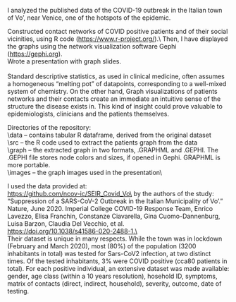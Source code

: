 
I analyzed the published data of the COVID-19 outbreak in the Italian town of Vo’, near Venice, one of the hotspots of the epidemic.

Constructed contact networks of COVID positive patients and of their social vicinities, using R code (https://www.r-project.org/).\ 
Then, I have displayed the graphs using the network visualization software Gephi (https://gephi.org).\
Wrote a presentation with graph slides.\
\
Standard descriptive statistics, as used in clinical medicine, often assumes a homogeneous “melting pot” of datapoints, corresponding to a well-mixed system of chemistry. On the other hand, Graph visualizations of patients networks and their contacts create an immediate an intuitive sense of the structure the disease exists in. This kind of insight could prove valuable to epidemiologists, clinicians and the patients themselves.

Directories of the repository:\
\data – contains tabular R dataframe, derived from the original dataset\
\src – the R code used to extract the patients graph from the data\
\graph – the extracted graph in two formats, .GRAPHML and .GEPHI. The .GEPHI file stores node colors and sizes, if opened in Gephi. GRAPHML is more portable.\
\images – the graph images used in the presentation\

I used the data provided at:\
https://github.com/ncov-ic/SEIR_Covid_Vo\
by the authors of the study: \
 “Suppression of a SARS-CoV-2 Outbreak in the Italian Municipality of Vo’.” Nature, June 2020. Imperial College COVID-19 Response Team, Enrico Lavezzo, Elisa Franchin, Constanze Ciavarella, Gina Cuomo-Dannenburg, Luisa Barzon, Claudia Del Vecchio, et al.  \
https://doi.org/10.1038/s41586-020-2488-1.\
\
Their dataset is unique in many respects. While the town was in lockdown (February and March 2020), most (80%) of the population  (3200 inhabitants in total) was tested for Sars-CoV2 infection, at two distinct times. Of the tested inhabitants, 3% were COVID positive (cca80 patients in total). For each positive individual, an extensive dataset was made available: gender, age class (within a 10 years resolution), hosehold ID, symptoms, matrix of contacts (direct, indirect, household), severity, outcome, date of testing.
